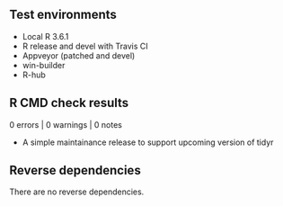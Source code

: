 ## Test environments
* Local R 3.6.1
* R release and devel with Travis CI
* Appveyor (patched and devel)
* win-builder
* R-hub

## R CMD check results

0 errors | 0 warnings | 0 notes

* A simple maintainance release to support upcoming version of tidyr

## Reverse dependencies

There are no reverse dependencies.
